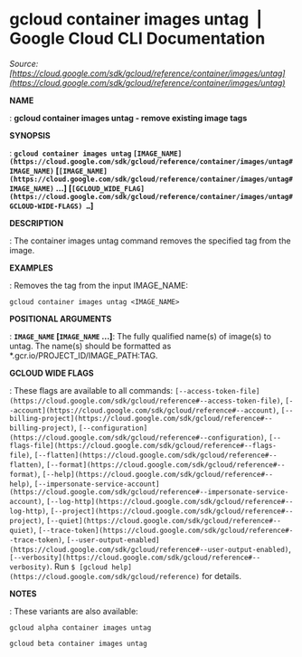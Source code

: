 # gcloud container images untag  |  Google Cloud CLI Documentation

*Source: [https://cloud.google.com/sdk/gcloud/reference/container/images/untag](https://cloud.google.com/sdk/gcloud/reference/container/images/untag)*

**NAME**

: **gcloud container images untag - remove existing image tags**

**SYNOPSIS**

: **`gcloud container images untag` `[IMAGE_NAME](https://cloud.google.com/sdk/gcloud/reference/container/images/untag#IMAGE_NAME)` [`[IMAGE_NAME](https://cloud.google.com/sdk/gcloud/reference/container/images/untag#IMAGE_NAME)` …] [`[GCLOUD_WIDE_FLAG](https://cloud.google.com/sdk/gcloud/reference/container/images/untag#GCLOUD-WIDE-FLAGS) …`]**

**DESCRIPTION**

: The container images untag command removes the specified tag from the image.

**EXAMPLES**

: Removes the tag from the input IMAGE_NAME:

```
gcloud container images untag <IMAGE_NAME>
```

**POSITIONAL ARGUMENTS**

: **`IMAGE_NAME` [`IMAGE_NAME` …]**:
The fully qualified name(s) of image(s) to untag. The name(s) should be
formatted as *.gcr.io/PROJECT_ID/IMAGE_PATH:TAG.

**GCLOUD WIDE FLAGS**

: These flags are available to all commands: `[--access-token-file](https://cloud.google.com/sdk/gcloud/reference#--access-token-file)`,
`[--account](https://cloud.google.com/sdk/gcloud/reference#--account)`, `[--billing-project](https://cloud.google.com/sdk/gcloud/reference#--billing-project)`,
`[--configuration](https://cloud.google.com/sdk/gcloud/reference#--configuration)`,
`[--flags-file](https://cloud.google.com/sdk/gcloud/reference#--flags-file)`,
`[--flatten](https://cloud.google.com/sdk/gcloud/reference#--flatten)`, `[--format](https://cloud.google.com/sdk/gcloud/reference#--format)`, `[--help](https://cloud.google.com/sdk/gcloud/reference#--help)`, `[--impersonate-service-account](https://cloud.google.com/sdk/gcloud/reference#--impersonate-service-account)`,
`[--log-http](https://cloud.google.com/sdk/gcloud/reference#--log-http)`,
`[--project](https://cloud.google.com/sdk/gcloud/reference#--project)`, `[--quiet](https://cloud.google.com/sdk/gcloud/reference#--quiet)`, `[--trace-token](https://cloud.google.com/sdk/gcloud/reference#--trace-token)`, `[--user-output-enabled](https://cloud.google.com/sdk/gcloud/reference#--user-output-enabled)`,
`[--verbosity](https://cloud.google.com/sdk/gcloud/reference#--verbosity)`.
Run `$ [gcloud help](https://cloud.google.com/sdk/gcloud/reference)` for details.

**NOTES**

: These variants are also available:

```
gcloud alpha container images untag
```

```
gcloud beta container images untag
```